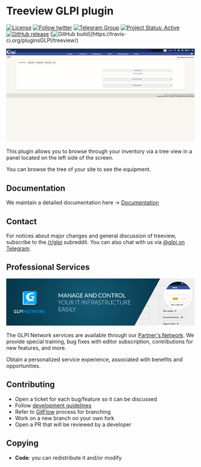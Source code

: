 # Treeview GLPI plugin

[![License](https://img.shields.io/github/license/pluginsGLPI/treeview.svg?&label=License)](https://github.com/pluginsGLPI/treeview/blob/develop/LICENSE)
[![Follow twitter](https://img.shields.io/twitter/follow/Teclib.svg?style=social&label=Twitter&style=flat-square)](https://twitter.com/teclib)
[![Telegram Group](https://img.shields.io/badge/Telegram-Group-blue.svg)](https://t.me/glpien)
[![Project Status: Active](http://www.repostatus.org/badges/latest/active.svg)](http://www.repostatus.org/#active)
[![GitHub release](https://img.shields.io/github/release/pluginsGLPI/treeview.svg)](https://github.com/pluginsGLPI/treeview/releases)
[![GitHub build](https://travis-ci.org/pluginsGLPI/treeview.svg?)](https://travis-ci.org/pluginsGLPI/treeview/)

![3.-Screenshot](./treeview.gif "Treeview")


This plugin allows you to browse through your inventory via a tree view in a panel located on the left side of the screen. 

You can browse the tree of your site to see the equipment.


## Documentation

We maintain a detailed documentation here -> [Documentation](https://glpi-plugins.readthedocs.io/en/latest/treeview/index.html)

## Contact

For notices about major changes and general discussion of treeview, subscribe to the [/r/glpi](https://www.reddit.com/r/glpi/) subreddit.
You can also chat with us via [@glpi on Telegram](https://t.me/glpien).

## Professional Services

![GLPI Network](./glpi_network.png "GLPI network")

The GLPI Network services are available through our [Partner's Network](http://www.teclib-edition.com/en/partners/). We provide special training, bug fixes with editor subscription, contributions for new features, and more.

Obtain a personalized service experience, associated with benefits and opportunities.

## Contributing

* Open a ticket for each bug/feature so it can be discussed
* Follow [development guidelines](http://glpi-developer-documentation.readthedocs.io/en/latest/plugins/index.html)
* Refer to [GitFlow](http://git-flow.readthedocs.io/) process for branching
* Work on a new branch on your own fork
* Open a PR that will be reviewed by a developer

## Copying

* **Code**: you can redistribute it and/or modify
